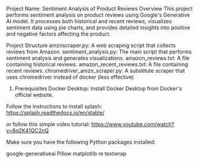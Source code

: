Project Name: Sentiment Analysis of Product Reviews
Overview
This project performs sentiment analysis on product reviews using Google's Generative AI model. It processes both historical and recent reviews, visualizes sentiment data using pie charts, and provides detailed insights into positive and negative factors affecting the product.

Project Structure
amznscraper.py: A web scraping script that collects reviews from Amazon.
sentiment_analysis.py: The main script that performs sentiment analysis and generates visualizations.
amazon_reviews.txt: A file containing historical reviews.
amazon_recent_reviews.txt: A file containing recent reviews.
chromedriver_amzn_scraper.py: A substitute scraper that uses chromedriver instead of docker (less effective)

1. Prerequisites
Docker Desktop: Install Docker Desktop from Docker's official website.

Follow the instructions to install splash:
https://splash.readthedocs.io/en/stable/

or follow this simple video tutorial:
https://www.youtube.com/watch?v=8q2K41QC2nQ


Make sure you have the following Python packages installed:

google-generativeai
Pillow
matplotlib
re
textwrap
